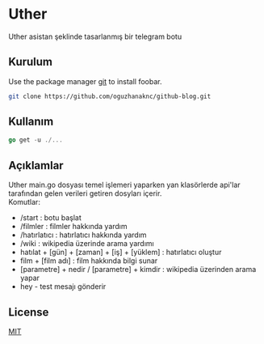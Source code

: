 # Uther

Uther asistan şeklinde tasarlanmış bir telegram botu 
## Kurulum

Use the package manager [git](https://github.com/oguzhanaknc/uther.git) to install foobar.

```bash
git clone https://github.com/oguzhanaknc/github-blog.git
```

## Kullanım

```go
go get -u ./...
```

## Açıklamlar
Uther main.go dosyası temel işlemeri yaparken yan klasörlerde api'lar tarafından gelen verileri getiren dosyları içerir. \
Komutlar: 
- /start : botu başlat
- /filmler : filmler hakkında yardım
- /hatırlatıcı : hatırlatıcı hakkında yardım
- /wiki : wikipedia üzerinde arama yardımı
- hatılat + [gün] + [zaman] + [iş] + [yüklem] : hatırlatıcı oluştur
- film + [film adı] : film hakkında bilgi sunar
- [parametre] + nedir / [parametre] + kimdir : wikipedia üzerinden arama yapar 
- hey - test mesajı gönderir
   

## License
[MIT](https://choosealicense.com/licenses/mit/)